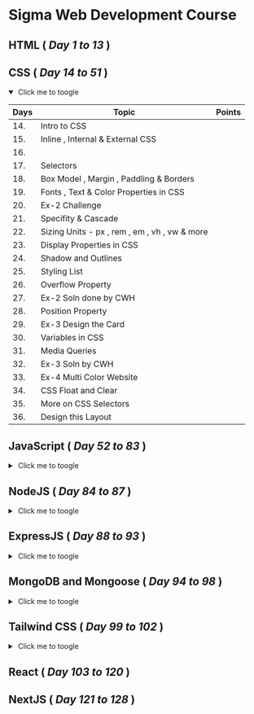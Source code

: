 # Sigma Web Development Course

## HTML ( *Day 1 to 13* )



## CSS ( *Day 14 to 51* )
<details markdown='1' open>
    <summary>&nbsp;Click me to toogle</summary>

|Days | Topic        | Points |
| --- |  ---         | ----- |
| 14. | Intro to CSS |        |
| 15. | Inline , Internal & External CSS |        |
| 16. | | |
| 17. |  Selectors | |
| 18. |  Box Model , Margin , Paddling & Borders | |
| 19. | Fonts , Text & Color Properties in CSS | |
| 20. | Ex-2 Challenge | |
| 21. |  Specifity & Cascade | |
| 22. | Sizing Units - px , rem , em , vh , vw & more | |
| 23. | Display Properties in CSS | |
| 24. | Shadow and Outlines ||
| 25. | Styling List | |
| 26. | Overflow Property | |
| 27. | Ex-2 Soln done by CWH | |
| 28. | Position Property | |
| 29. | Ex-3 Design the Card | |
| 30. | Variables in CSS | |
| 31. | Media Queries | |
| 32. | Ex-3 Soln by CWH | |
| 33. | Ex-4 Multi Color Website | |
| 34. | CSS Float and Clear | |
| 35. | More on CSS Selectors| |
| 36. | Design this Layout | |

</details>



## JavaScript ( *Day 52 to 83* )
<details >
    <summary>&nbsp;Click me to toogle</summary>

| Days   | Topic        | Points |
| ---    |  ---         | -----  |
| 54. | Introduction to Javascript||
| 55. | Variables and Datatype | |
| 56. | Conditionals & Expressions | |
| 57. | Loops | |
| 58. | Functions | |
| 59. | Exercise - Faulty Calculator||
| 60. | Strings | |
| 61. | Ex9 - Faulty Calculator Soln by CWH ||
| 62. | Ex10 - Business Name Generator||
| 63. | Arrays ||
| 64. | Ex-10 Business Name Generator Soln by CWH||
| 65. | Ex-11 Factorial ||
| 66. | DOM (Document Object Model) | |
| 67. | Dom Children , Parent , Siblings Node ||
| 68. | Walking the Dom ||
| 69. | Ex-11 Factorial solution by CWH||
| 70. | Ex-12 DOM |
| 71. | DOM Inserting and Removing ||
| 72. | Ex-12 Dom Solution by CWH ||
| 73. | Ex-13 Dynamic Card ||
| 74. | Events , Event Bubbling , SetInterval & setTimeout |
| 75. | Callback & Promises ||
| 76. | Async Await ||
| 77. | Ex-13 Card Sol by CWH ||
| 78. | Ex- 14 Hacker's Terminal ||
| 79. | Tru , Catch & Error Handling ||
| 80. | Class & Object ||
| 81. | Ex-14 Hacker's Terminal Soln by CWH ||
| 82. | Advance Javascript||
| 83. | Javascript Interview Questions ||

</details>

## NodeJS ( *Day 84 to 87* )

<details >
    <summary>&nbsp;Click me to toogle</summary>

| Days   | Topic        | Points |
| ---    |  ---         | -----  |
| 85. | Nodejs & Npm(Node Package Manager)||
| 86. | Common JS vs EchmaScript Modules ||
| 87. | Working with Files(fs module)||

</details> 

## ExpressJS ( *Day 88 to 93* )
<details >
    <summary>&nbsp;Click me to toogle</summary>

| Days   | Topic        | Points |
| ---    |  ---         | -----  |
| 88. | Introduction to ExpressJS||
| 89. | Response , Request Router in Express ||
| 90. | Middlewares in ExpressJS ||
| 91. | Ex-15 Clear the Cutter ||
| 92. | Ejs template Engine in ExpressJS ||
| 93. | Ex-15 Clear the cutter soln by CWH ||

</details> 

## MongoDB and Mongoose ( *Day 94 to 98* )
<details >
    <summary>&nbsp;Click me to toogle</summary>

| Days   | Topic        | Points |
| ---    |  ---         | -----  |
| 94. | Installing MongoDB & MongoDB Compass||
| 95. | Crud Operation in MongoDB ||
| 96. | Installing Mongoose & Using it with Express || 
| 97. | Ex-16 Dummy Data Generator ||
| 98. | Ex- 16 Soln Dummy Data Generator by CWH ||

</details>


## Tailwind CSS ( *Day 99 to 102* )

<details >
    <summary>&nbsp;Click me to toogle</summary>
| Days   | Topic        | Points |
| ---    |  ---         | -----  |
| 98. | Tailwind CSS||
| 100. | Ex-17 Design a Layout||
| 101. | X Clone using Tailwind CSS ||
</details>

## React ( *Day 103 to 120* )

## NextJS ( *Day 121 to 128* )
